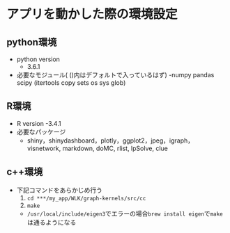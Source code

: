 # アプリを動かした際の環境設定

## python環境
- python version
	- 3.6.1
- 必要なモジュール( ()内はデフォルトで入っているはず)
	-numpy pandas scipy (itertools copy sets os sys glob)

## R環境
- R version
	-3.4.1
- 必要なパッケージ 
	- shiny，shinydashboard，plotly，ggplot2，jpeg，igraph，visnetwork, markdown, doMC, rlist, lpSolve, clue


## c++環境
- 下記コマンドをあらかじめ行う
	1. `cd ***/my_app/WLK/graph-kernels/src/cc`
	2. `make`
	- `/usr/local/include/eigen3`でエラーの場合`brew install eigen`で`make`は通るようになる



